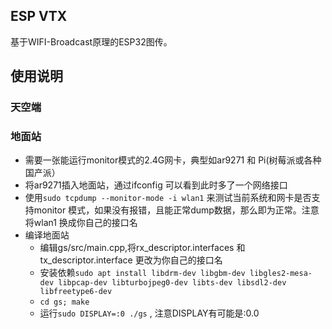 
## ESP VTX
基于WIFI-Broadcast原理的ESP32图传。

## 使用说明
### 天空端

### 地面站
- 需要一张能运行monitor模式的2.4G网卡，典型如ar9271 和 Pi(树莓派或各种国产派）
- 将ar9271插入地面站，通过ifconfig 可以看到此时多了一个网络接口
- 使用`sudo tcpdump --monitor-mode -i wlan1` 来测试当前系统和网卡是否支持monitor 模式，如果没有报错，且能正常dump数据，那么即为正常。注意将wlan1 换成你自己的接口名
- 编译地面站
    - 编辑gs/src/main.cpp,将rx_descriptor.interfaces 和 tx_descriptor.interface 更改为你自己的接口名
    - 安装依赖`sudo apt install libdrm-dev libgbm-dev libgles2-mesa-dev libpcap-dev libturbojpeg0-dev libts-dev libsdl2-dev libfreetype6-dev`
    - `cd gs; make`
    - 运行`sudo DISPLAY=:0 ./gs` , 注意DISPLAY有可能是:0.0
